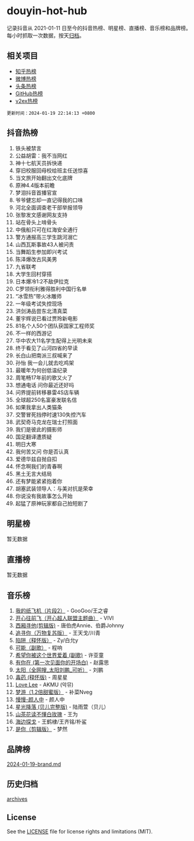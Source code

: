 # douyin-hot-hub

记录抖音从 2021-01-11 日至今的抖音热榜、明星榜、直播榜、音乐榜和品牌榜。每小时抓取一次数据，按天[归档](archives)。

## 相关项目

- [知乎热榜](https://github.com/lonnyzhang423/zhihu-hot-hub)
- [微博热榜](https://github.com/lonnyzhang423/weibo-hot-hub)
- [头条热榜](https://github.com/lonnyzhang423/toutiao-hot-hub)
- [GitHub热榜](https://github.com/lonnyzhang423/github-hot-hub)
- [v2ex热榜](https://github.com/lonnyzhang423/v2ex-hot-hub)


`更新时间：2024-01-19 22:14:13 +0800`

## 抖音热榜

1. 铁头被禁言
1. 公益胡雷：我不当网红
1. 神十七航天员拆快递
1. 穿旧校服回母校给班主任送惊喜
1. 当文旅开始翻出文化底牌
1. 原神4.4版本前瞻
1. 梦泪抖音首播官宣
1. 爷爷健忘却一直记得我的口味
1. 河北全面调查老干部举报领导
1. 张黎发文感谢网友支持
1. 站在骨头上啃骨头
1. 中俄船只可在红海安全通行
1. 警方通报高三学生跳河溺亡
1. 山西瓦斯事故43人被问责
1. 当舞蹈生参加即兴考试
1. 陈泽爆改古风美男
1. 九省联考
1. 大学生回村穿搭
1. 日本爆冷1:2不敌伊拉克
1. C罗领衔利雅得胜利中国行名单
1. “冰雪热”带火冰雕师
1. 一年级考试失控现场
1. 洪剑涛品尝东北清真菜
1. 董宇辉说已看过贾玲新电影
1. 81名个人50个团队获国家工程师奖
1. 不一样的西游记
1. 华中农大11名学生配得上光明未来
1. 终于看见了山河四省的早读
1. 长白山把南派三叔喊来了
1. 孙怡 我一会儿就去吃鸡架
1. 最暖年为何创低温纪录
1. 周笔畅17年前的歌又火了
1. 想通电话 问你最近还好吗
1. 问界提前转移暴雷4S店车辆
1. 全球超250名富豪发联名信
1. 如果我拿出人类猫条
1. 交警冒死挡停时速130失控汽车
1. 武契奇马克龙在瑞士打照面
1. 我们是彼此的摄影师
1. 国足翻译遭质疑
1. 明日大寒
1. 我何苦又问 你是否认真
1. 爱德华兹自抛自扣
1. 怀念啊我们的青春啊
1. 黑土无言大结局
1. 还有梦能紧紧抱着你
1. 胡塞武装领导人：与美对抗是荣幸
1. 你说没有我故事怎么开始
1. 起猛了原神玩家都自己拍短剧了

## 明星榜

暂无数据

## 直播榜

暂无数据

## 音乐榜

1. [我的纸飞机（片段2）](https://sf3-cdn-tos.douyinstatic.com/obj/tos-cn-ve-2774/oM2ZrKcg2CD5AeRB2gkeXOFB1IxAGJdZPazYHf) - GooGoo/王之睿
1. [开心往前飞（开心超人联盟主题曲）](https://sf86-cdn-tos.douyinstatic.com/obj/tos-cn-ve-2774/9d8fb7c82cf1421fb93a9fe925275e0a) - VIVI
1. [西厢寻他(剪辑版)](https://sf3-cdn-tos.douyinstatic.com/obj/tos-cn-ve-2774/oUsAVfAQKlRNxEv5qxvIB8o5qmIWUcXbzJKJhw) - 唐伯虎Annie、伯爵Johnny
1. [追寻你（万物复苏版）](https://sf3-cdn-tos.douyinstatic.com/obj/tos-cn-ve-2774/oYeAZJsbjIDit9APmBg8u6uDUQnHmoCf3gbo74) - 王天戈/川青
1. [陷阱（释怀版）](https://sf86-cdn-tos.douyinstatic.com/obj/tos-cn-ve-2774/oE8C21LeZrzKLDFfQYgMzx4GAIHageG5IzayY7) - Zy/白允y
1. [可能（副歌）](https://sf86-cdn-tos.douyinstatic.com/obj/tos-cn-ve-2774/cde1731888894259b333569393c2fb51) - 程响
1. [希望你被这个世界爱着 (副歌)](https://sf86-cdn-tos.douyinstatic.com/obj/tos-cn-ve-2774/oUHCmWQfZlE3QQBKBeD8rCFLpJzPgCpImhsxMt) - 许亚童
1. [有你在 (第一次见面你的开场白)](https://sf6-cdn-tos.douyinstatic.com/obj/tos-cn-ve-2774/oAthrQ3ClJBfI57uBoFEgNDYtNCZ0TSYQQfxQ0) - 赵露思
1. [太阳（全网搜_太阳刘鹏_可听）](https://sf86-cdn-tos.douyinstatic.com/obj/tos-cn-ve-2774/ogWbyIQnlBFImVbeDocRdCIYtBHlbJXgfZMvgz) - 刘鹏
1. [毒药 (释怀版)](https://sf3-cdn-tos.douyinstatic.com/obj/tos-cn-ve-2774/oYILMEAzspdZBIzy4frJNB8ZHPHWAhiwowd4Ad) - 周星星
1. [Love Lee](https://sf86-cdn-tos.douyinstatic.com/obj/tos-cn-ve-2774/o05GbkJGbCBTdDnMtB0fwOYgkeZp23vrWQDQBS) - AKMU (악뮤)
1. [梦游（1.2倍甜蜜版）](https://sf3-cdn-tos.douyinstatic.com/obj/tos-cn-ve-2774/o4gyAUm8hwufoEABmwVIiQtHsFuGzAEEWtNMzo) - 补菜Nveg
1. [慢慢-颜人中](https://sf86-cdn-tos.douyinstatic.com/obj/tos-cn-ve-2774/ocjHNfBXdBxQNC8ZGAeoLMFTUgtBg8bkExunDC) - 颜人中
1. [星光降落 (贝儿完整版)](https://sf86-cdn-tos.douyinstatic.com/obj/tos-cn-ve-2774/okwB9hAwyAtsFFkFBzAX1hOOfQuIoMNs0W2Mwr) - 陆雨萱（贝儿）
1. [山茶花读不懂白玫瑰](https://sf86-cdn-tos.douyinstatic.com/obj/tos-cn-ve-2774/osfn8B7DktrRHEPJgPCfDbw7QDQEkwC16BxZg9) - 王为
1. [海边探戈](https://sf86-cdn-tos.douyinstatic.com/obj/tos-cn-ve-2774/os9gE0VQCGqt6VQkZDyBBYvfSDY0QFe3vVmubn) - 王鹤棣/王齐铭/朴鲨
1. [是你（剪辑版）](https://sf86-cdn-tos.douyinstatic.com/obj/tos-cn-ve-2774/46019dae783c4c969944217fe1cfafc4) - 梦然

## 品牌榜

[2024-01-19-brand.md](archives/2024-01-19-brand.md)

## 历史归档

[archives](archives)

## License

See the [LICENSE](LICENSE) file for license rights and limitations (MIT).
